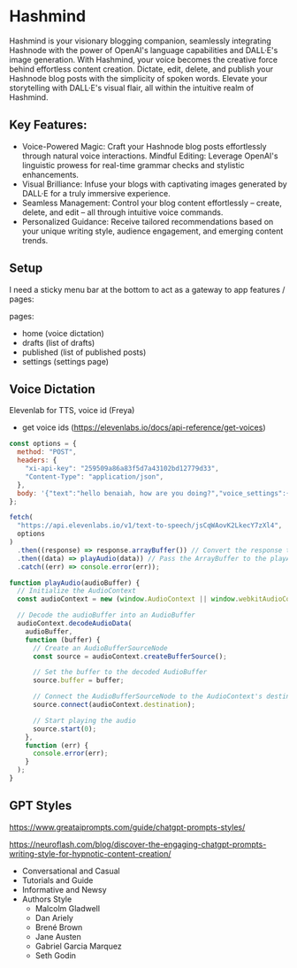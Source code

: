 # Hashmind

Hashmind is your visionary blogging companion, seamlessly integrating Hashnode with the power of OpenAI's language capabilities and DALL·E's image generation. With Hashmind, your voice becomes the creative force behind effortless content creation. Dictate, edit, delete, and publish your Hashnode blog posts with the simplicity of spoken words. Elevate your storytelling with DALL·E's visual flair, all within the intuitive realm of Hashmind.

## Key Features:

- Voice-Powered Magic: Craft your Hashnode blog posts effortlessly through natural voice interactions.
  Mindful Editing: Leverage OpenAI's linguistic prowess for real-time grammar checks and stylistic enhancements.
- Visual Brilliance: Infuse your blogs with captivating images generated by DALL·E for a truly immersive experience.
- Seamless Management: Control your blog content effortlessly – create, delete, and edit – all through intuitive voice commands.
- Personalized Guidance: Receive tailored recommendations based on your unique writing style, audience engagement, and emerging content trends.

## Setup

I need a sticky menu bar at the bottom to act as a gateway to app features / pages:

pages:

- home (voice dictation)
- drafts (list of drafts)
- published (list of published posts)
- settings (settings page)

## Voice Dictation

Elevenlab for TTS, voice id (Freya)

- get voice ids (https://elevenlabs.io/docs/api-reference/get-voices)

```js
const options = {
  method: "POST",
  headers: {
    "xi-api-key": "259509a86a83f5d7a43102bd12779d33",
    "Content-Type": "application/json",
  },
  body: '{"text":"hello benaiah, how are you doing?","voice_settings":{"similarity_boost":0,"stability":0}}',
};

fetch(
  "https://api.elevenlabs.io/v1/text-to-speech/jsCqWAovK2LkecY7zXl4",
  options
)
  .then((response) => response.arrayBuffer()) // Convert the response to an ArrayBuffer
  .then((data) => playAudio(data)) // Pass the ArrayBuffer to the playAudio function
  .catch((err) => console.error(err));

function playAudio(audioBuffer) {
  // Initialize the AudioContext
  const audioContext = new (window.AudioContext || window.webkitAudioContext)();

  // Decode the audioBuffer into an AudioBuffer
  audioContext.decodeAudioData(
    audioBuffer,
    function (buffer) {
      // Create an AudioBufferSourceNode
      const source = audioContext.createBufferSource();

      // Set the buffer to the decoded AudioBuffer
      source.buffer = buffer;

      // Connect the AudioBufferSourceNode to the AudioContext's destination (e.g., speakers)
      source.connect(audioContext.destination);

      // Start playing the audio
      source.start(0);
    },
    function (err) {
      console.error(err);
    }
  );
}
```

## GPT Styles

https://www.greataiprompts.com/guide/chatgpt-prompts-styles/

https://neuroflash.com/blog/discover-the-engaging-chatgpt-prompts-writing-style-for-hypnotic-content-creation/

- Conversational and Casual
- Tutorials and Guide
- Informative and Newsy
- Authors Style
  - Malcolm Gladwell
  - Dan Ariely
  - Brené Brown
  - Jane Austen
  - Gabriel Garcia Marquez
  - Seth Godin
